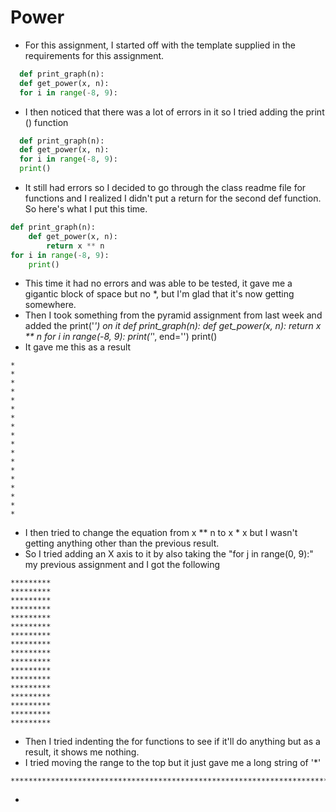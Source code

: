 # Power
- For this assignment, I started off with the template supplied in the requirements for this assignment.
``` python
  def print_graph(n):
  def get_power(x, n):
  for i in range(-8, 9):
```

- I then noticed that there was a lot of errors in it so I tried adding the print () function
``` python
  def print_graph(n):
  def get_power(x, n):
  for i in range(-8, 9):
  print()
```
- It still had errors so I decided to go through the class readme file for functions and I realized I didn't put a return for the second def function. So here's what I put this time.
```python
def print_graph(n):
    def get_power(x, n):
        return x ** n
for i in range(-8, 9):
    print()
```
- This time it had no errors and was able to be tested, it gave me a gigantic block of space but no *, but I'm glad that it's now getting somewhere.
- Then I took something from the pyramid assignment from last week and added the print('*') on it
def print_graph(n):
    def get_power(x, n):
        return x ** n
for i in range(-8, 9):
    print('*', end='')
    print()
- It gave me this as a result
```
*
*
*
*
*
*
*
*
*
*
*
*
*
*
*
*
*
*
```
- I then tried to change the equation from x ** n to x * x but I wasn't getting anything other than the previous result.
- So I tried adding an X axis to it by also taking the "for j in range(0, 9):" my previous assignment and I got the following
```
*********
*********
*********
*********
*********
*********
*********
*********
*********
*********
*********
*********
*********
*********
*********
*********
*********
```
- Then I tried indenting the for functions to see if it'll do anything but as a result, it shows me nothing.
- I tried moving the range to the top but it just gave me a long string of '*'
```
*********************************************************************************************************************************************************%
```    
-
